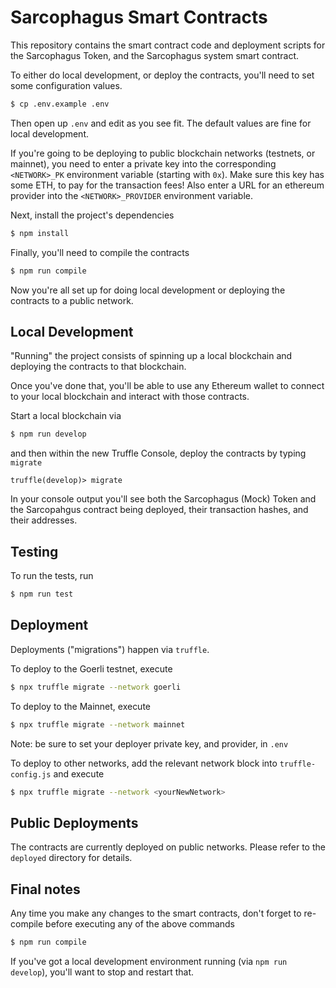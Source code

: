 # Sarcophagus Smart Contracts

This repository contains the smart contract code and deployment scripts for the Sarcophagus Token, and the Sarcophagus system smart contract.

To either do local development, or deploy the contracts, you'll need to set some configuration values.

```sh
$ cp .env.example .env
```

Then open up `.env` and edit as you see fit. The default values are fine for local development.

If you're going to be deploying to public blockchain networks (testnets, or mainnet), you need to enter a private key into the corresponding `<NETWORK>_PK` environment variable (starting with `0x`). Make sure this key has some ETH, to pay for the transaction fees! Also enter a URL for an ethereum provider into the `<NETWORK>_PROVIDER` environment variable.

Next, install the project's dependencies

```sh
$ npm install
```

Finally, you'll need to compile the contracts

```sh
$ npm run compile
```

Now you're all set up for doing local development or deploying the contracts to a public network.

## Local Development

"Running" the project consists of spinning up a local blockchain and deploying the contracts to that blockchain.

Once you've done that, you'll be able to use any Ethereum wallet to connect to your local blockchain and interact with those contracts.

Start a local blockchain via

```sh
$ npm run develop
```

and then within the new Truffle Console, deploy the contracts by typing `migrate`

```
truffle(develop)> migrate
```

In your console output you'll see both the Sarcophagus (Mock) Token and the Sarcopahgus contract being deployed, their transaction hashes, and their addresses.

## Testing

To run the tests, run

```sh
$ npm run test
```

## Deployment

Deployments ("migrations") happen via `truffle`.

To deploy to the Goerli testnet, execute

```sh
$ npx truffle migrate --network goerli
```

To deploy to the Mainnet, execute

```sh
$ npx truffle migrate --network mainnet
```

Note: be sure to set your deployer private key, and provider, in `.env`

To deploy to other networks, add the relevant network block into `truffle-config.js` and execute

```sh
$ npx truffle migrate --network <yourNewNetwork>
```

## Public Deployments

The contracts are currently deployed on public networks. Please refer to the `deployed` directory for details.
## Final notes

Any time you make any changes to the smart contracts, don't forget to re-compile before executing any of the above commands

```sh
$ npm run compile
```

If you've got a local development environment running (via `npm run develop`), you'll want to stop and restart that.
